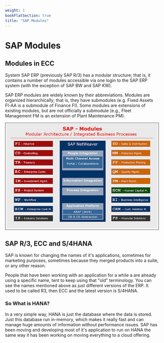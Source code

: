```yaml
---
weight: 1
bookFlatSection: true
title: "SAP Modules"
---
```


# SAP Modules

## Modules in ECC

System SAP ERP (previously SAP R/3) has a modular structure; that is, it contains a number of modules accessible via one login to the SAP ERP system (with the exception of SAP BW and SAP KW).

SAP ERP modules are widely known by their abbreviations. Modules are organized hierarchically; that is, they have submodules (e.g. Fixed Assets FI-AA is a submodule of Finance FI). Some modules are extensions of existing modules, but are not officially a submodule (e.g., Fleet Management FM is an extension of Plant Maintenance PM).

![SAP Modules](static\images\R3-sap-modules.jpg)

## SAP R/3, ECC and S/4HANA

SAP is known for changing the names of it's applications, sometimes for marketing purposes, sometimes because they merged products into a suite, or any other reason.

People that have been working with an application for a while a are already using a specific name, tent to keep using that "old" terminology. You can see the names mentioned above as just different versions of the ERP. It used to be called R3, then ECC and the latest version is S/4HANA.

### So What is HANA?

In a very simple way, HANA is just the database where the data is stored. Just this database run in-memory, which makes it really fast and can manage huge amounts of information without performance issues. SAP has been moving and developing most of it's application to run on HANA the same way it has been working on moving everything to a cloud offering.
